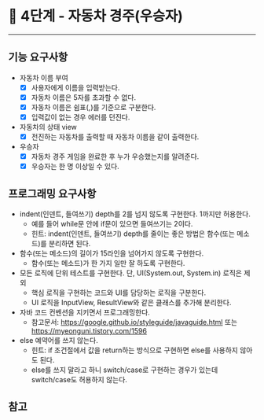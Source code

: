 # 🚀 4단계 - 자동차 경주(우승자)
------------

## 기능 요구사항

* 자동차 이름 부여
    * [x] 사용자에게 이름을 입력받는다.
    * [x] 자동차 이름은 5자를 초과할 수 없다.
    * [x] 자동차 이름은 쉼표(,)를 기준으로 구분한다.
    * [x] 입력값이 없는 경우 에러를 던진다.

* 자동차의 상태 view
    * [x] 전진하는 자동차를 출력할 때 자동차 이름을 같이 출력한다.

* 우승자
    * [x] 자동차 경주 게임을 완료한 후 누가 우승했는지를 알려준다.
    * [x] 우승자는 한 명 이상일 수 있다.

## 프로그래밍 요구사항

* indent(인덴트, 들여쓰기) depth를 2를 넘지 않도록 구현한다. 1까지만 허용한다.
    * 예를 들어 while문 안에 if문이 있으면 들여쓰기는 2이다.
    * 힌트: indent(인덴트, 들여쓰기) depth를 줄이는 좋은 방법은 함수(또는 메소드)를 분리하면 된다.
* 함수(또는 메소드)의 길이가 15라인을 넘어가지 않도록 구현한다.
    * 함수(또는 메소드)가 한 가지 일만 잘 하도록 구현한다.
* 모든 로직에 단위 테스트를 구현한다. 단, UI(System.out, System.in) 로직은 제외
    * 핵심 로직을 구현하는 코드와 UI를 담당하는 로직을 구분한다.
    * UI 로직을 InputView, ResultView와 같은 클래스를 추가해 분리한다.
* 자바 코드 컨벤션을 지키면서 프로그래밍한다.
    * 참고문서: https://google.github.io/styleguide/javaguide.html 또는 https://myeonguni.tistory.com/1596
* else 예약어를 쓰지 않는다.
    * 힌트: if 조건절에서 값을 return하는 방식으로 구현하면 else를 사용하지 않아도 된다.
    * else를 쓰지 말라고 하니 switch/case로 구현하는 경우가 있는데 switch/case도 허용하지 않는다.

## 참고
